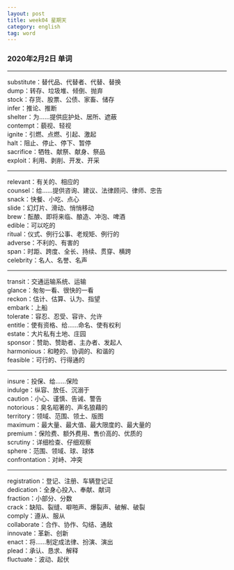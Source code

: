 ```yaml
---
layout: post  
title: week04 星期天  
category: english  
tag: word  
---
```

### 2020年2月2日 单词
- - -
substitute：替代品、代替者、代替、替换  
dump：转存、垃圾堆、倾倒、抛弃  
stock：存货、股票、公债、家畜、储存  
infer：推论、推断  
shelter：为……提供庇护处、居所、遮蔽  
contempt：藐视、轻视  
ignite：引燃、点燃、引起、激起  
halt：阻止、停止、停下、暂停  
sacrifice：牺牲、献祭、献身、祭品  
exploit：利用、剥削、开发、开采  
- - -
relevant：有关的、相应的  
counsel：给……提供咨询、建议、法律顾问、律师、忠告  
snack：快餐、小吃、点心  
slide：幻灯片、滑动、悄悄移动  
brew：酝酿、即将来临、酿造、冲泡、啤酒  
edible：可以吃的  
ritual：仪式、例行公事、老规矩、例行的  
adverse：不利的、有害的  
span：时距、跨度、全长、持续、贯穿、横跨  
celebrity：名人、名誉、名声  
- - -
transit：交通运输系统、运输  
glance：匆匆一看、很快的一看  
reckon：估计、估算、认为、指望  
embark：上船  
tolerate：容忍、忍受、容许、允许  
entitle：使有资格、给……命名、使有权利  
estate：大片私有土地、庄园  
sponsor：赞助、赞助者、主办者、发起人  
harmonious：和睦的、协调的、和谐的  
feasible：可行的、行得通的  
- - -
insure：投保、给……保险  
indulge：纵容、放任、沉溺于  
caution：小心、谨慎、告诫、警告  
notorious：臭名昭著的、声名狼藉的  
territory：领域、范围、领土、版图  
maximum：最大量、最大值、最大限度的、最大量的  
premium：保险费、额外费用、售价高的、优质的  
scrutiny：详细检查、仔细观察  
sphere：范围、领域、球、球体  
confrontation：对峙、冲突  
- - -
registration：登记、注册、车辆登记证  
dedication：全身心投入、奉献、献词  
fraction：小部分、分数  
crack：缺陷、裂缝、噼啪声、爆裂声、破解、破裂  
comply：遵从、服从  
collaborate：合作、协作、勾结、通敌  
innovate：革新、创新  
enact：将……制定成法律、扮演、演出  
plead：承认、恳求、解释  
fluctuate：波动、起伏